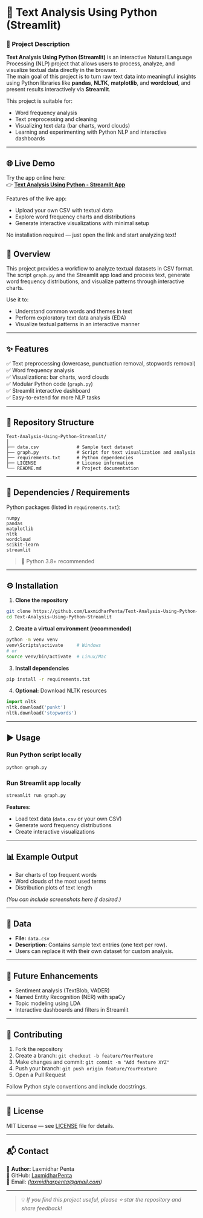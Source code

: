 # 🧠 Text Analysis Using Python (Streamlit)

### 📘 Project Description
**Text Analysis Using Python (Streamlit)** is an interactive Natural Language Processing (NLP) project that allows users to process, analyze, and visualize textual data directly in the browser.  
The main goal of this project is to turn raw text data into meaningful insights using Python libraries like **pandas**, **NLTK**, **matplotlib**, and **wordcloud**, and present results interactively via **Streamlit**.

This project is suitable for:
- Word frequency analysis  
- Text preprocessing and cleaning  
- Visualizing text data (bar charts, word clouds)  
- Learning and experimenting with Python NLP and interactive dashboards  

---

## 🌐 Live Demo

Try the app online here:  
👉 **[Text Analysis Using Python - Streamlit App](https://s5rngy5cqgen9wjcnoqs7g.streamlit.app/)**

Features of the live app:
- Upload your own CSV with textual data  
- Explore word frequency charts and distributions  
- Generate interactive visualizations with minimal setup  

No installation required — just open the link and start analyzing text!  



## 🧐 Overview

This project provides a workflow to analyze textual datasets in CSV format.  
The script `graph.py` and the Streamlit app load and process text, generate word frequency distributions, and visualize patterns through interactive charts.  

Use it to:
- Understand common words and themes in text  
- Perform exploratory text data analysis (EDA)  
- Visualize textual patterns in an interactive manner  

---

## ✨ Features

✅ Text preprocessing (lowercase, punctuation removal, stopwords removal)  
✅ Word frequency analysis  
✅ Visualizations: bar charts, word clouds  
✅ Modular Python code (`graph.py`)  
✅ Streamlit interactive dashboard  
✅ Easy-to-extend for more NLP tasks  

---

## 📁 Repository Structure

```
Text-Analysis-Using-Python-Streamlit/
│
├── data.csv              # Sample text dataset
├── graph.py              # Script for text visualization and analysis
├── requirements.txt      # Python dependencies
├── LICENSE               # License information
└── README.md             # Project documentation
```

---

## 🧰 Dependencies / Requirements

Python packages (listed in `requirements.txt`):

```
numpy
pandas
matplotlib
nltk
wordcloud
scikit-learn
streamlit
```

> 🐍 Python 3.8+ recommended  

---

## ⚙️ Installation

1. **Clone the repository**
```bash
git clone https://github.com/LaxmidharPenta/Text-Analysis-Using-Python-Streamlit.git
cd Text-Analysis-Using-Python-Streamlit
```

2. **Create a virtual environment (recommended)**
```bash
python -m venv venv
venv\Scripts\activate     # Windows
# or
source venv/bin/activate  # Linux/Mac
```

3. **Install dependencies**
```bash
pip install -r requirements.txt
```

4. **Optional:** Download NLTK resources
```python
import nltk
nltk.download('punkt')
nltk.download('stopwords')
```

---

## ▶️ Usage

### Run Python script locally
```bash
python graph.py
```

### Run Streamlit app locally
```bash
streamlit run graph.py
```

**Features:**
- Load text data (`data.csv` or your own CSV)  
- Generate word frequency distributions  
- Create interactive visualizations  

---

## 📊 Example Output

- Bar charts of top frequent words  
- Word clouds of the most used terms  
- Distribution plots of text length  

*(You can include screenshots here if desired.)*

---

## 🧩 Data

- **File:** `data.csv`  
- **Description:** Contains sample text entries (one text per row).  
- Users can replace it with their own dataset for custom analysis.  

---

## 🚀 Future Enhancements

- Sentiment analysis (TextBlob, VADER)  
- Named Entity Recognition (NER) with spaCy  
- Topic modeling using LDA  
- Interactive dashboards and filters in Streamlit  

---

## 🤝 Contributing

1. Fork the repository  
2. Create a branch: `git checkout -b feature/YourFeature`  
3. Make changes and commit: `git commit -m "Add feature XYZ"`  
4. Push your branch: `git push origin feature/YourFeature`  
5. Open a Pull Request  

Follow Python style conventions and include docstrings.

---

## 📜 License

MIT License — see [LICENSE](LICENSE) file for details.

---

## 📬 Contact

👤 **Author:** Laxmidhar Penta  
🔗 GitHub: [LaxmidharPenta](https://github.com/LaxmidharPenta)  
📧 Email: *(laxmidharpenta@gmail.com)*

---

> 💡 *If you find this project useful, please ⭐ star the repository and share feedback!*
